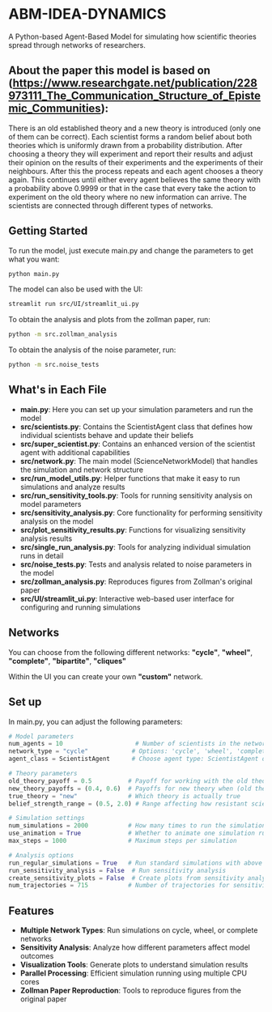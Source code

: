 # ABM-IDEA-DYNAMICS

A Python-based Agent-Based Model for simulating how scientific theories spread through networks of researchers. 

## About the paper this model is based on (https://www.researchgate.net/publication/228973111_The_Communication_Structure_of_Epistemic_Communities):

There is an old established theory and a new theory is introduced (only one of them can be correct). Each scientist forms a random belief about both theories which is uniformly drawn from a probability distribution. After choosing a theory they will experiment and report their results and adjust their opinion on the results of their experiments and the experiments of their neighbours. After this the process repeats and each agent chooses a theory again. This continues until either every agent believes the same theory with a probability above 0.9999 or that in the case that every take the action to experiment on the old theory where no new information can arrive. The scientists are connected through different types of networks. 

## Getting Started

To run the model, just execute main.py and change the parameters to get what you want:

```bash
python main.py
```

The model can also be used with the UI:
```bash
streamlit run src/UI/streamlit_ui.py
```

To obtain the analysis and plots from the zollman paper, run:
```bash
python -m src.zollman_analysis
```
To obtain the analysis of the noise parameter, run:
```bash
python -m src.noise_tests
```
## What's in Each File

- **main.py**: Here you can set up your simulation parameters and run the model
- **src/scientists.py**: Contains the ScientistAgent class that defines how individual scientists behave and update their beliefs
- **src/super_scientist.py**: Contains an enhanced version of the scientist agent with additional capabilities
- **src/network.py**: The main model (ScienceNetworkModel) that handles the simulation and network structure
- **src/run_model_utils.py**: Helper functions that make it easy to run simulations and analyze results
- **src/run_sensitivity_tools.py**: Tools for running sensitivity analysis on model parameters
- **src/sensitivity_analysis.py**: Core functionality for performing sensitivity analysis on the model
- **src/plot_sensitivity_results.py**: Functions for visualizing sensitivity analysis results
- **src/single_run_analysis.py**: Tools for analyzing individual simulation runs in detail
- **src/noise_tests.py**: Tests and analysis related to noise parameters in the model
- **src/zollman_analysis.py**: Reproduces figures from Zollman's original paper
- **src/UI/streamlit_ui.py**: Interactive web-based user interface for configuring and running simulations

## Networks

You can choose from the following different networks: **"cycle"**, **"wheel"**, **"complete"**, **"bipartite"**, **"cliques"**

Within the UI you can create your own **"custom"** network. 

## Set up 

In main.py, you can adjust the following parameters:

```python
# Model parameters
num_agents = 10                    # Number of scientists in the network
network_type = "cycle"            # Options: 'cycle', 'wheel', 'complete', 'bipartite', 'cliques'
agent_class = ScientistAgent      # Choose agent type: ScientistAgent or SuperScientistAgent

# Theory parameters
old_theory_payoff = 0.5          # Payoff for working with the old theory
new_theory_payoffs = (0.4, 0.6)  # Payoffs for new theory when (old theory true, new theory true)
true_theory = "new"              # Which theory is actually true
belief_strength_range = (0.5, 2.0) # Range affecting how resistant scientists are to changing beliefs

# Simulation settings
num_simulations = 2000           # How many times to run the simulation
use_animation = True             # Whether to animate one simulation run
max_steps = 1000                 # Maximum steps per simulation

# Analysis options
run_regular_simulations = True   # Run standard simulations with above parameters
run_sensitivity_analysis = False  # Run sensitivity analysis
create_sensitivity_plots = False  # Create plots from sensitivity analysis
num_trajectories = 715           # Number of trajectories for sensitivity analysis
```

## Features

- **Multiple Network Types**: Run simulations on cycle, wheel, or complete networks
- **Sensitivity Analysis**: Analyze how different parameters affect model outcomes
- **Visualization Tools**: Generate plots to understand simulation results
- **Parallel Processing**: Efficient simulation running using multiple CPU cores
- **Zollman Paper Reproduction**: Tools to reproduce figures from the original paper
